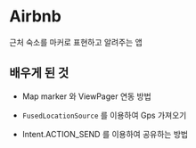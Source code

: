 # Airbnb
근처 숙소를 마커로 표현하고 알려주는 앱

## 배우게 된 것
- Map marker 와 ViewPager  연동 방법

- `FusedLocationSource` 를 이용하여 Gps 가져오기

- Intent.ACTION_SEND 를 이용하여 공유하는 방법
